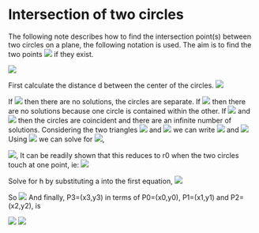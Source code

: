# Intersection of two circles

The following note describes how to find the intersection point(s) between two circles on a plane, the following notation is used. The aim is to find the two points
![](<https://render.githubusercontent.com/render/math?math=P_{3}=(x_{3},y_{3})>) if they exist.

![](http://paulbourke.net/geometry/circlesphere/2circle1.gif)

First calculate the distance d between the center of the circles. ![](https://render.githubusercontent.com/render/math?math=d=||P1-P0||)

If ![](https://render.githubusercontent.com/render/math?math=d>r_{0}+r_{1}) then there are no solutions, the circles are separate.
If ![](https://render.githubusercontent.com/render/math?math=d<|r0-r1|) then there are no solutions because one circle is contained within the other.
If ![](https://render.githubusercontent.com/render/math?math=d=0) and ![](https://render.githubusercontent.com/render/math?math=r0=r1) then the circles are coincident and there are an infinite number of solutions.
Considering the two triangles ![](https://render.githubusercontent.com/render/math?math=P_{0}P_{2}P_{3}) and ![](https://render.githubusercontent.com/render/math?math=P_{1}P_{2}P_{3}) we can write
![](https://render.githubusercontent.com/render/math?math=a{2}+h^{2}=r^{0}^{2}) and ![](https://render.githubusercontent.com/render/math?math=b_{2}+h_{2}=r_{12})
Using ![](https://render.githubusercontent.com/render/math?math=d=a+b) we can solve for ![](https://render.githubusercontent.com/render/math?math=a),

![](<https://render.githubusercontent.com/render/math?math=a=(r_{0}^{2}-r_{1}^{2}+d^{2})/(2*d)>),
It can be readily shown that this reduces to r0 when the two circles touch at one point, ie: ![](https://render.githubusercontent.com/render/math?math=d=r_{0}±r_{1})

Solve for h by substituting a into the first equation, ![](https://render.githubusercontent.com/render/math?math=d=h2=r_{0}^{2}-a^{2})

So
![](<https://render.githubusercontent.com/render/math?math=P_{2}=P_{0}+a(P_{1}-P_{0})/d>)
And finally, P3=(x3,y3) in terms of P0=(x0,y0), P1=(x1,y1) and P2=(x2,y2), is

![](<https://render.githubusercontent.com/render/math?math=x_{3}=x_{2}+-h(y_{1}-y_{0})/d>)
![](<https://render.githubusercontent.com/render/math?math=y_{3}=y_{2}-+h(x_{1}-x_{0})/d>)
